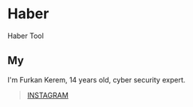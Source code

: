 # Haber
Haber Tool
## My
I'm Furkan Kerem, 14 years old, cyber security expert.


> [INSTAGRAM](https://Instagram.com/security.fk/)
